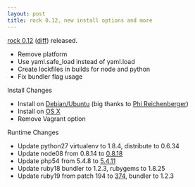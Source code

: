 ```yaml
---
layout: post
title: rock 0.12, new install options and more
---
```


[rock 0.12][pypi] ([diff][diff]) released.

 - Remove platform
 - Use yaml.safe_load instead of yaml.load
 - Create lockfiles in builds for node and python
 - Fix bundler flag usage

Install Changes

 - Install on [Debian/Ubuntu][deb] (big thanks to [Phi Reichenberger][preichenberger])
 - Install on [OS X][homebrew]
 - Remove Vagrant option

Runtime Changes

 - Update python27 virtualenv to 1.8.4, distribute to 0.6.34
 - Update node08 from 0.8.14 to [0.8.18][node08]
 - Update php54 from 5.4.8 to [5.4.11][php54]
 - Update ruby18 bundler to 1.2.3, rubygems to 1.8.25
 - Update ruby19 from patch 194 to [374][ruby19], bundler to 1.2.3

[deb]: http://www.rockstack.org/docs/install/deb/
[diff]: https://github.com/rockstack/rock/compare/0.11.0...0.12.0
[homebrew]: http://www.rockstack.org/docs/install/homebrew/
[node08]: https://raw.github.com/joyent/node/v0.8.14/ChangeLog
[php54]: http://www.php.net/ChangeLog-5.php#5.4.11
[preichenberger]: https://github.com/preichenberger
[pypi]: http://pypi.python.org/pypi/rock/0.12.0
[ruby19]: http://www.ruby-lang.org/en/news/2013/01/17/ruby-1-9-3-p374-is-released/
